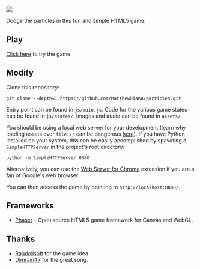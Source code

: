 <img src="http://www.matthewdiana.com/res/particles_logo.png">

Dodge the particles in this fun and simple HTML5 game.

## Play

<a href="http://www.matthewdiana.com/particles">Click here</a> to try the game.

## Modify

Clone this repository:

```
git clone --depth=1 https://github.com/MatthewDiana/particles.git
```

Entry point can be found in `js/main.js`. Code for the various game states can be found in `js/states/`. Images and audio can be found in `assets/`.

You should be using a local web server for your development (learn why loading assets over `file://` can be dangerous [here](https://blog.chromium.org/2008/12/security-in-depth-local-web-pages.html)). If you have Python installed on your system, this can be easily accomplished by spawning a `SimpleHTTPServer` in the project's root directory:

```
python -m SimpleHTTPServer 8080
```

Alternatively, you can use the [Web Server for Chrome](https://github.com/kzahel/web-server-chrome) extension if you are a fan of Google's web browser.

You can then access the game by pointing to `http://localhost:8080/`.

## Frameworks

* [Phaser](https://phaser.io/) - Open source HTML5 game framework for Canvas and WebGL.

## Thanks
* [Ragdollsoft](http://www.kongregate.com/accounts/Ragdollsoft) for the game idea.
* [Dimrain47](http://dimrain47.newgrounds.com/) for the great song.
